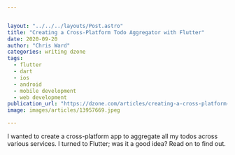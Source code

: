 ```yaml
---


layout: "../../../layouts/Post.astro"
title: "Creating a Cross-Platform Todo Aggregator with Flutter"
date: 2020-09-20
author: "Chris Ward"
categories: writing dzone
tags: 
  - flutter
  - dart
  - ios
  - android
  - mobile development
  - web development
publication_url: "https://dzone.com/articles/creating-a-cross-platform-todo-aggregator-with-flu"
image: images/articles/13957669.jpeg

---
```

I wanted to create a cross-platform app to aggregate all my todos across various services. I turned to Flutter; was it a good idea? Read on to find out.

